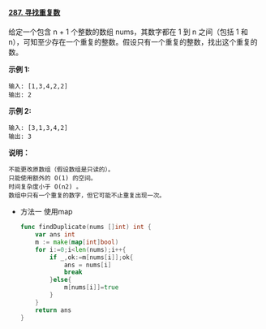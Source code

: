 #### [287. 寻找重复数](https://leetcode-cn.com/problems/find-the-duplicate-number/)

给定一个包含 n + 1 个整数的数组 nums，其数字都在 1 到 n 之间（包括 1 和 n），可知至少存在一个重复的整数。假设只有一个重复的整数，找出这个重复的数。

**示例 1:**

```
输入: [1,3,4,2,2]
输出: 2
```

**示例 2:**

```
输入: [3,1,3,4,2]
输出: 3
```

**说明：**

```
不能更改原数组（假设数组是只读的）。
只能使用额外的 O(1) 的空间。
时间复杂度小于 O(n2) 。
数组中只有一个重复的数字，但它可能不止重复出现一次。
```

- 方法一 使用map 

  ```go
  func findDuplicate(nums []int) int {
      var ans int
      m := make(map[int]bool)
      for i:=0;i<len(nums);i++{
          if _,ok:=m[nums[i]];ok{
              ans = nums[i]
              break
          }else{
              m[nums[i]]=true
          }
      }
      return ans
  }
  ```

  
